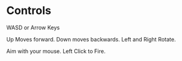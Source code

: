 # Controls
WASD or Arrow Keys 

Up Moves forward. Down moves backwards.
Left and Right Rotate.

Aim with your mouse.
Left Click to Fire.
